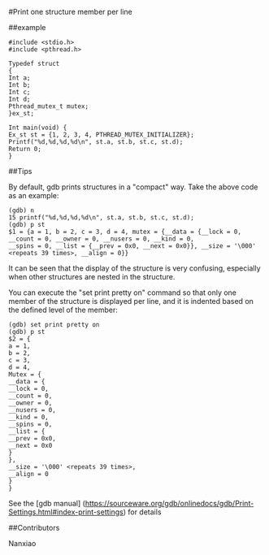 #Print one structure member per line

##example

```
#include <stdio.h>
#include <pthread.h>

Typedef struct
{
Int a;
Int b;
Int c;
Int d;
Pthread_mutex_t mutex;
}ex_st;

Int main(void) {
Ex_st st = {1, 2, 3, 4, PTHREAD_MUTEX_INITIALIZER};
Printf("%d,%d,%d,%d\n", st.a, st.b, st.c, st.d);
Return 0;
}
```

##Tips

By default, gdb prints structures in a "compact" way. Take the above code as an example:

```
(gdb) n
15 printf("%d,%d,%d,%d\n", st.a, st.b, st.c, st.d);
(gdb) p st
$1 = {a = 1, b = 2, c = 3, d = 4, mutex = {__data = {__lock = 0, __count = 0, __owner = 0, __nusers = 0, __kind = 0,
__spins = 0, __list = {__prev = 0x0, __next = 0x0}}, __size = '\000' <repeats 39 times>, __align = 0}}
```

It can be seen that the display of the structure is very confusing, especially when other structures are nested in the structure.

You can execute the "set print pretty on" command so that only one member of the structure is displayed per line, and it is indented based on the defined level of the member:

```
(gdb) set print pretty on
(gdb) p st
$2 = {
a = 1,
b = 2,
c = 3,
d = 4,
Mutex = {
__data = {
__lock = 0,
__count = 0,
__owner = 0,
__nusers = 0,
__kind = 0,
__spins = 0,
__list = {
__prev = 0x0,
__next = 0x0
}
},
__size = '\000' <repeats 39 times>,
__align = 0
}
}
```

See the [gdb manual] (https://sourceware.org/gdb/onlinedocs/gdb/Print-Settings.html#index-print-settings) for details

##Contributors

Nanxiao


